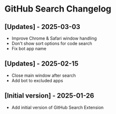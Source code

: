 # GitHub Search Changelog

## [Updates] - 2025-03-03

- Improve Chrome & Safari window handling
- Don't show sort options for code search
- Fix bot app name

## [Updates] - 2025-02-15

- Close main window after search
- Add bot to excluded apps

## [Initial version] - 2025-01-26

- Add initial version of GitHub Search Extension
